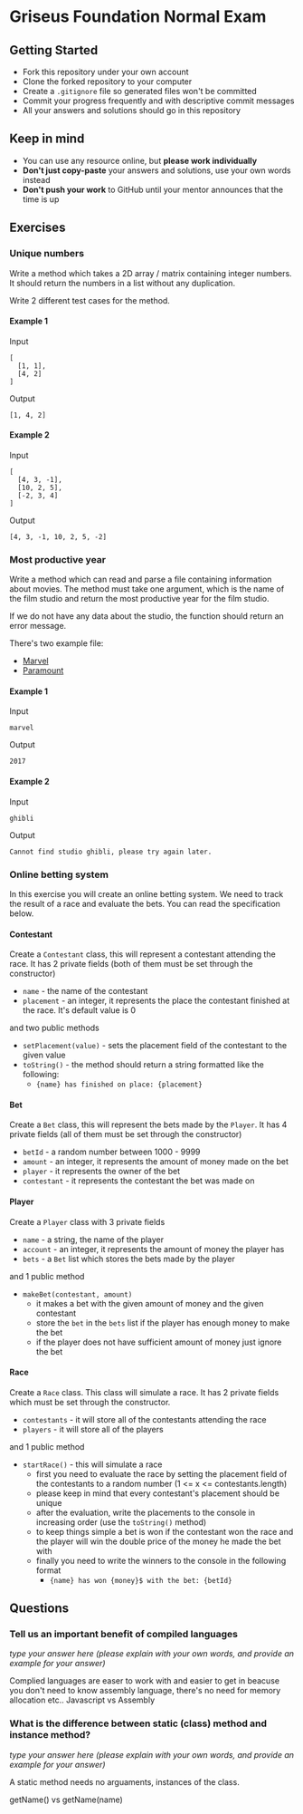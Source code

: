 # Griseus Foundation Normal Exam

## Getting Started

- Fork this repository under your own account
- Clone the forked repository to your computer
- Create a `.gitignore` file so generated files won't be committed
- Commit your progress frequently and with descriptive commit messages
- All your answers and solutions should go in this repository

## Keep in mind

- You can use any resource online, but **please work individually**
- **Don't just copy-paste** your answers and solutions, use your own words instead
- **Don't push your work** to GitHub until your mentor announces that the time is up

## Exercises


### Unique numbers

Write a method which takes a 2D array / matrix containing integer numbers.
It should return the numbers in a list without any duplication.

Write 2 different test cases for the method.

#### Example 1

Input

```
[
  [1, 1],
  [4, 2]
]
```

Output

```
[1, 4, 2]
```

#### Example 2

Input

```
[
  [4, 3, -1],
  [10, 2, 5],
  [-2, 3, 4]
]
```

Output

```
[4, 3, -1, 10, 2, 5, -2]
```

### Most productive year

Write a method which can read and parse a file containing information about
movies. The method must take one argument, which is the name of the film studio
and return the most productive year for the film studio.

If we do not have any data about the studio, the function should return an error message.

There's two example file:

 - [Marvel](./marvel.csv)
 - [Paramount](./paramount.csv)

#### Example 1

Input

```
marvel
```

Output

```
2017
```

#### Example 2

Input

```
ghibli
```

Output

```
Cannot find studio ghibli, please try again later.
```

### Online betting system

In this exercise you will create an online betting system. We need to track the result of a race and evaluate the bets. You can read the specification below.

#### Contestant

Create a `Contestant` class, this will represent a contestant attending the race. It has 2 private fields (both of them must be set through the constructor)

- `name` - the name of the contestant
- `placement` - an integer, it represents the place the contestant finished at the race. It's default value is 0

and two public methods

- `setPlacement(value)` - sets the placement field of the contestant to the given value
- `toString()` -  the method should return a string formatted like the following:
  -  `{name} has finished on place: {placement}`

#### Bet

Create a `Bet` class, this will represent the bets made by the `Player`. It has 4 private fields (all of them must be set through the constructor)

- `betId` - a random number between 1000 - 9999
- `amount` - an integer, it represents the amount of money made on the bet
- `player` - it represents the owner of the bet
- `contestant` - it represents the contestant the bet was made on

#### Player

Create a `Player` class with 3 private fields

- `name` - a string, the name of the player
- `account` - an integer, it represents the amount of money the player has
- `bets` - a `Bet` list which stores the bets made by the player

and 1 public method

- `makeBet(contestant, amount)`
  -  it makes a bet with the given amount of money and the given contestant
  -  store the `bet` in the `bets` list if the player has enough money to make the bet
  -  if the player does not have sufficient amount of money just ignore the bet

#### Race

Create a `Race` class. This class will simulate a race. It has 2 private fields which must be set through the constructor.

- `contestants` - it will store all of the contestants attending the race
- `players` - it will store all of the players

and 1 public method

- `startRace()` - this will simulate a race
  - first you need to evaluate the race by setting the placement field of the contestants to a random number (1 <= x <= contestants.length)
  - please keep in mind that every contestant's placement should be unique
  - after the evaluation, write the placements to the console in increasing order (use the `toString()` method)
  - to keep things simple a bet is won if the contestant won the race and the player will win the double price of the money he made the bet with
  - finally you need to write the winners to the console in the following format
    - `{name} has won {money}$ with the bet: {betId}` 


## Questions

### Tell us an important benefit of compiled languages
*type your answer here (please explain with your own words, and provide an example for your answer)*

Complied languages are easer to work with and easier to get in beacuse you don't need to know assembly language, there's no need for memory allocation etc..
Javascript vs Assembly

### What is the difference between static (class) method and instance method?
*type your answer here (please explain with your own words, and provide an example for your answer)*

A static method needs no arguaments, instances of the class.

getName() vs getName(name)

